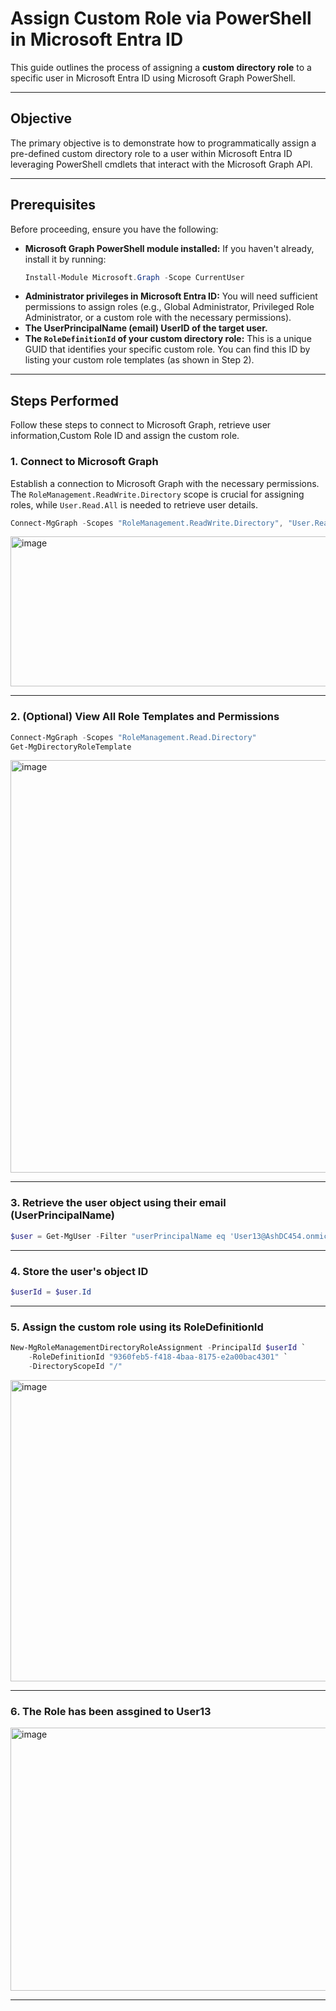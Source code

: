 # Assign Custom Role via PowerShell in Microsoft Entra ID

This guide outlines the process of assigning a **custom directory role** to a specific user in Microsoft Entra ID using Microsoft Graph PowerShell.

---

## Objective

The primary objective is to demonstrate how to programmatically assign a pre-defined custom directory role to a user within Microsoft Entra ID leveraging PowerShell cmdlets that interact with the Microsoft Graph API.

---

## Prerequisites

Before proceeding, ensure you have the following:

* **Microsoft Graph PowerShell module installed:** If you haven't already, install it by running:
    ```powershell
    Install-Module Microsoft.Graph -Scope CurrentUser
    ```
* **Administrator privileges in Microsoft Entra ID:** You will need sufficient permissions to assign roles (e.g., Global Administrator, Privileged Role Administrator, or a custom role with the necessary permissions).
* **The UserPrincipalName (email) UserID of the target user.**
* **The `RoleDefinitionId` of your custom directory role:** This is a unique GUID that identifies your specific custom role. You can find this ID by listing your custom role templates (as shown in Step 2).

---

## Steps Performed

Follow these steps to connect to Microsoft Graph, retrieve user information,Custom Role ID and assign the custom role.

### 1. Connect to Microsoft Graph

Establish a connection to Microsoft Graph with the necessary permissions. The `RoleManagement.ReadWrite.Directory` scope is crucial for assigning roles, while `User.Read.All` is needed to retrieve user details.

```powershell
Connect-MgGraph -Scopes "RoleManagement.ReadWrite.Directory", "User.Read.All"
```
<img width="912" height="240" alt="image" src="https://github.com/user-attachments/assets/bec3e904-97bb-4aad-b2b8-0163f1d683bf" />

---

### 2. (Optional) View All Role Templates and Permissions

```powershell
Connect-MgGraph -Scopes "RoleManagement.Read.Directory"
Get-MgDirectoryRoleTemplate
```
<img width="1133" height="660" alt="image" src="https://github.com/user-attachments/assets/e8d1a9a0-1b07-4448-a7ae-5fcbe6d659a6" />

---

### 3. Retrieve the user object using their email (UserPrincipalName)

```powershell
$user = Get-MgUser -Filter "userPrincipalName eq 'User13@AshDC454.onmicrosoft.com'"
```

---

### 4. Store the user's object ID

```powershell
$userId = $user.Id
```

---

### 5. Assign the custom role using its RoleDefinitionId

```powershell
New-MgRoleManagementDirectoryRoleAssignment -PrincipalId $userId `
    -RoleDefinitionId "9360feb5-f418-4baa-8175-e2a00bac4301" `
    -DirectoryScopeId "/"
```
<img width="1106" height="482" alt="image" src="https://github.com/user-attachments/assets/4105ada8-7d7c-4d1b-bfed-659ef07ffdb9" />

---

### 6. The Role has been assgined to User13

<img width="1557" height="421" alt="image" src="https://github.com/user-attachments/assets/c87e3e47-6a54-48c1-acce-55fdc63ceb84" />

---
